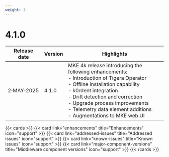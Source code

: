 ```yaml
---
weight: 3
---
```


# 4.1.0

| Release date | Version | Highlights                                                                                                                          |
|--------------|---------|-------------------------------------------------------------------------------------------------------------------------------------|
| 2&#8209;MAY&#8209;2025  | 4.1.0   | MKE 4k release introducing the following enhancements:<br>- Introduction of Tigera Operator<br>- Offline installation capability<br>- k0rdent integration<br>- Drift detection and correction<br>- Upgrade process improvements<br>- Telemetry data element additions<br>- Augmentations to MKE web UI |

{{< cards >}}
  {{< card link="enhancements" title="Enhancements" icon="support" >}}
  {{< card link="addressed-issues" title="Addressed issues" icon="support" >}}
  {{< card link="known-issues" title="Known issues" icon="support" >}}
  {{< card link="major-component-versions" title="Middleware component versions"
  icon="support" >}}
{{< /cards >}}
